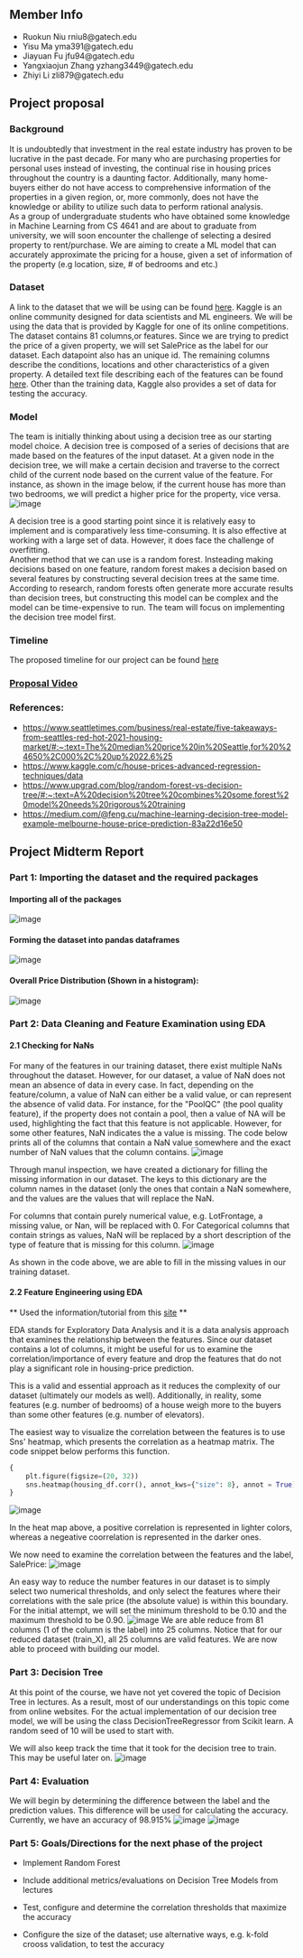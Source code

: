 ## Member Info
<ul>
    <li> Ruokun Niu rniu8@gatech.edu </li>
    <li> Yisu Ma yma391@gatech.edu</li>
    <li> Jiayuan Fu jfu94@gatech.edu</li>
    <li> Yangxiaojun Zhang yzhang3449@gatech.edu </li>
    <li> Zhiyi Li zli879@gatech.edu </li>
</ul>


## Project proposal
### **Background**
It is undoubtedly that investment in the real estate industry has proven to be lucrative in the past decade. For many who are purchasing properties for personal uses instead of investing, the continual rise in housing prices throughout the country is a daunting factor. Additionally, many home-buyers either do not have access to comprehensive information of the properties in a given region, or, more commonly, does not have the knowledge or ability to utilize such data to perform rational analysis.\
As a group of undergraduate students who have obtained some knowledge in Machine Learning from CS 4641 and are about to graduate from university, we will soon encounter the challenge of selecting a desired property to rent/purchase. We are aiming to create a ML model that can accurately approximate the pricing for a house, given a set of information of the property (e.g location, size, # of bedrooms and etc.)

### **Dataset**
A link to the dataset that we will be using can be found [here](https://www.kaggle.com/c/house-prices-advanced-regression-techniques/data). Kaggle is an online community designed for data scientists and ML engineers. We will be using the data that is provided by Kaggle for one of its online competitions. The dataset contains 81 columns,or features. Since we are trying to predict the price of a given property, we will set SalePrice as the label for our dataset. Each datapoint also has an unique id. The remaining columns describe the conditions, locations and other characteristics of a given property. A detailed text file describing each of the features can be found [here](./data_description.txt). Other than the training data, Kaggle also provides a set of data for testing the accuracy. 

### **Model**
The team is initially thinking about using a decision tree as our starting model choice. A decision tree is composed of a series of decisions that are made based on the features of the input dataset. At a given node in the decision tree, we will make a certain decision and traverse to the correct child of the current node based on the current value of the feature. For instance, as shown in the image below, if the current house has more than two bedrooms, we will predict a higher price for the property, vice versa. 
![image](./images/dtree_example.png "Title")

A decision tree is a good starting point since it is relatively easy to implement and is comparatively less time-consuming. It is also effective at working with a large set of data. However, it does face the challenge of overfitting.\
Another method that we can use is a random forest. Insteading making decisions based on one feature, random forest makes a decision based on several features by constructing several decision trees at the same time. According to research, random forests often generate more accurate results than decision trees, but constructing this model can be complex and the model can be time-expensive to run. The team will focus on implementing the decision tree model first.

### **Timeline**
The proposed timeline for our project can be found [here](https://docs.google.com/spreadsheets/d/1HgDW0TEw8-GEcRAKyIbo_yfdCsxbFsD4RhGat9NKrLE/edit#gid=0)


### [**Proposal Video**](https://youtu.be/sBiR_8SUITI)
### **References**:

- https://www.seattletimes.com/business/real-estate/five-takeaways-from-seattles-red-hot-2021-housing-market/#:~:text=The%20median%20price%20in%20Seattle,for%20%24650%2C000%2C%20up%2022.6%25
- https://www.kaggle.com/c/house-prices-advanced-regression-techniques/data 
- https://www.upgrad.com/blog/random-forest-vs-decision-tree/#:~:text=A%20decision%20tree%20combines%20some,forest%20model%20needs%20rigorous%20training
- https://medium.com/@feng.cu/machine-learning-decision-tree-model-example-melbourne-house-price-prediction-83a22d16e50


## Project Midterm Report
### Part 1: Importing the dataset and the required packages
#### Importing all of the packages
![image](./images/packages.png)
#### Forming the dataset into pandas dataframes
![image](./images/dataset.png)
#### Overall Price Distribution (Shown in a histogram):
![image](./images/histogram_for_price.png)


### Part 2: Data Cleaning and Feature Examination using EDA

#### 2.1 Checking for NaNs
For many of the features in our training dataset, there exist multiple NaNs throughout the dataset. However, for our dataset, a value of NaN does not mean an absence of data in every case.
In fact, depending on the feature/column, a value of NaN can either be a valid value, or can represent the absence of valid data. For instance, for the "PoolQC" (the pool quality feature), if the property does not contain a pool, then a value of NA will be used, highlighting the fact that this feature is not applicable. However, for some other features, NaN indicates the a value is missing. The code below prints all of the columns that contain a NaN value somewhere and the exact number of NaN values that the column contains. 
![image](./images/Nan_count.png) 

Through manul inspection, we have created a dictionary for filling the missing information in our dataset. The keys to this dictionary are the column names in the dataset (only the ones that contain a NaN somewhere, and the values are the values that will replace the NaN.

For columns that contain purely numerical value, e.g. LotFrontage, a missing value, or Nan, will be replaced with 0. For Categorical columns that contain strings as values, NaN will be replaced by a short description of the type of feature that is missing for this column. 
![image](./images/clean_nan.png)

As shown in the code above, we are able to fill in the missing values in our training dataset. 
#### 2.2 Feature Engineering using EDA
** Used the information/tutorial from this [site](https://towardsdatascience.com/visualizing-your-exploratory-data-analysis-d2d6c2e3b30e) **

EDA stands for Exploratory Data Analysis and it is a data analysis approach that examines the relationship between the features. Since our dataset contains a lot of columns, it might be useful for us to examine the correlation/importance of every feature and drop the features that do not play a significant role in housing-price prediction. 

This is a valid and essential approach as it reduces the complexity of our dataset (ultimately our models as well). Additionally, in reality, some features (e.g. number of bedrooms) of a house weigh more to the buyers than some other features (e.g. number of elevators).

The easiest way to visualize the correlation between the features is to use Sns' heatmap, which presents the correlation as a heatmap matrix. The code snippet below performs this function.
```python
{
    plt.figure(figsize=(20, 32))
    sns.heatmap(housing_df.corr(), annot_kws={"size": 8}, annot = True)
}
```
![image](./images/heatmap.png)

In the heat map above, a positive correlation is represented in lighter colors, whereas a negeative coorrelation is represented in the darker ones.

We now need to examine the correlation between the features and the label, SalePrice:
![image](./images/corre_with_label.png)

An easy way to reduce the number features in our dataset is to simply select two numerical thresholds, and only select the features where their correlations with the sale price (the absolute value) is within this boundary. For the initial attempt, we will set the minimum threshold to be 0.10 and the maximum threshold to be 0.90.
![image](./images/feature_reduction.png)
We are able reduce from 81 columns (1 of the column is the label) into 25 columns. Notice that for our reduced dataset (train_X), all 25 columns are valid features. We are now able to proceed with building our model.

### Part 3: Decision Tree

At this point of the course, we have not yet covered the topic of Decision Tree in lectures. As a result, most of our understandings on this topic come from online websites. For the actual implementation of our decision tree model, we will be using the class DecisionTreeRegressor from Scikit learn. A random seed of 10 will be used to start with.

We will also keep track the time that it took for the decision tree to train. This may be useful later on.
![image](./images/decision_tree_code.png)


### Part 4: Evaluation
We will begin by determining the difference between the label and the prediction values. This difference will be used for calculating the accuracy.
Currently, we have an accuracy of 98.915%
![image](./images/result.png)
![image](./images/result_dist.png)

### Part 5: Goals/Directions for the next phase of the project


*   Implement Random Forest
*   Include additional metrics/evaluations on Decision Tree Models from lectures 

*   Test, configure and determine the correlation thresholds that maximize the accuracy
*   Configure the size of the dataset; use alternative ways, e.g. k-fold crooss validation, to test the accuracy








